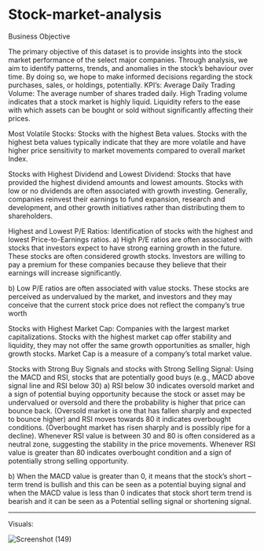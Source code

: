 # Stock-market-analysis

Business Objective

The primary objective of this dataset is to provide insights into the stock market performance of the select major companies. Through analysis, we aim to identify patterns, trends, and anomalies in the stock’s behaviour over time. By doing so, we hope to make informed decisions regarding the stock purchases, sales, or holdings, potentially.
KPI’s:
Average Daily Trading Volume: The average number of shares traded daily. High Trading volume indicates that a stock market is highly liquid. Liquidity refers to the ease with which assets can be bought or sold without significantly affecting their prices.

Most Volatile Stocks: Stocks with the highest Beta values. Stocks with the highest beta values typically indicate that they are more volatile and have higher price sensitivity to market movements compared to overall market Index. 

Stocks with Highest Dividend and Lowest Dividend: Stocks that have provided the highest dividend amounts and lowest amounts. Stocks with low or no dividends are often associated with growth investing. Generally, companies reinvest their earnings to fund expansion, research and development, and other growth initiatives rather than distributing them to shareholders. 

Highest and Lowest P/E Ratios: Identification of stocks with the highest and lowest Price-to-Earnings ratios. 
a)	High P/E ratios are often associated with stocks that investors expect to have strong earning growth in the future. These stocks are often considered growth stocks. Investors are willing to pay a premium for these companies because they believe that their earnings will increase significantly.

b)	Low P/E ratios are often associated with value stocks. These stocks are perceived as undervalued by the market, and investors and they may conceive that the current stock price does not reflect the company’s true worth

Stocks with Highest Market Cap:  Companies with the largest market capitalizations. Stocks with the highest market cap offer stability and liquidity, they may not offer the same growth opportunities as smaller, high growth stocks. Market Cap is a measure of a company’s total market value. 

Stocks with Strong Buy Signals and stocks with Strong Selling Signal: Using the MACD and RSI, stocks that are potentially good buys (e.g., MACD above signal line and RSI below 30) 
a)	RSI below 30 indicates oversold market and a sign of potential buying opportunity because the stock or asset may be undervalued or oversold and there the probability is higher that price can bounce back. (Oversold market is one that has fallen sharply and expected to bounce higher) and RSI moves towards 80 it indicates overbought conditions. (Overbought market has risen sharply and is possibly ripe for a decline). Whenever RSI value is between 30 and 80 is often considered as a neutral zone, suggesting the stability in the price movements. Whenever RSI value is greater than 80 indicates overbought condition and a sign of potentially strong selling opportunity.

b)	When the MACD value is greater than 0, it means that the stock’s short – term trend is bullish and this can be seen as a potential buying signal and when the MACD value is less than 0 indicates that stock short term trend is bearish and it can be seen as a Potential selling signal or shortening signal.
****

Visuals:

![Screenshot (149)](https://github.com/sanketmkotwal/Stock-market-analysis/assets/150879155/933a6ec1-cc9a-4c0f-b8a2-edf7ff01a1db)

